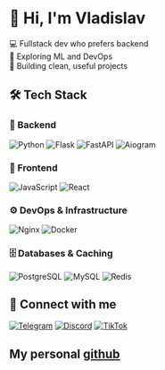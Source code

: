 # 👋 Hi, I'm Vladislav

💻 Fullstack dev who prefers backend  
🧠 Exploring ML and DevOps  
🎯 Building clean, useful projects

## 🛠 Tech Stack

### 🧩 Backend
![Python](https://img.shields.io/badge/Python-3776AB?style=flat&logo=python&logoColor=white)
![Flask](https://img.shields.io/badge/Flask-000000?style=flat&logo=flask&logoColor=white)
![FastAPI](https://img.shields.io/badge/FastAPI-009688?style=flat&logo=fastapi&logoColor=white)
![Aiogram](https://img.shields.io/badge/Aiogram-2CA5E0?style=flat&logo=telegram&logoColor=white)

### 🎨 Frontend
![JavaScript](https://img.shields.io/badge/JavaScript-F7DF1E?style=flat&logo=javascript&logoColor=black)
![React](https://img.shields.io/badge/React-20232A?style=flat&logo=react&logoColor=61DAFB)

### ⚙️ DevOps & Infrastructure
![Nginx](https://img.shields.io/badge/Nginx-009639?style=flat&logo=nginx&logoColor=white)
![Docker](https://img.shields.io/badge/Docker-2496ED?style=flat&logo=docker&logoColor=white)

### 🗄️ Databases & Caching
![PostgreSQL](https://img.shields.io/badge/PostgreSQL-4169E1?style=flat&logo=postgresql&logoColor=white)
![MySQL](https://img.shields.io/badge/MySQL-4479A1?style=flat&logo=mysql&logoColor=white)
![Redis](https://img.shields.io/badge/Redis-DC382D?style=flat&logo=redis&logoColor=white)


## 🔗 Connect with me
[![Telegram](https://img.shields.io/badge/Telegram-2CA5E0?style=flat&logo=telegram&logoColor=white)](https://t.me/TIGeR_YEAH)
[![Discord](https://img.shields.io/badge/Discord-5865F2?style=flat&logo=discord&logoColor=white)](https://discord.com/users/)
[![TikTok](https://img.shields.io/badge/TikTok-000000?style=flat&logo=tiktok&logoColor=white)](https://www.tiktok.com/@vladislav9236)

## My personal [github](https://github.com/Vlad-Yarko)
